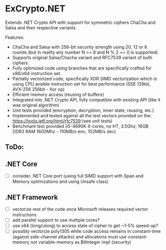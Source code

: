 # ExCrypto.NET
Extends .NET Crypto API with support for symmetric ciphers ChaCha and Salsa and their respective variants.

Features:
- ChaCha and Salsa with 256-bit security strength using 20, 12 or 8 rounds (but in reality any number N >= 8 and N % 2 == 0 is supported)
- Supports original Salsa/Chacha variant and RFC7539 variant of both ciphers.
- Fully optimized code using branches that are specifically crafted for x86/x64 instruction set.
- Partially vectorized code, specifically XOR SIMD vectorization which is using CPU avaible instruction set for best performance (SSE 128bit, AVX-256 256bit - Xor op)
- Efficient memory access (reusing of buffers)
- Integrated into .NET Crypto API, fully compatible with existing API (like it was original algorithm)
- Unit tests provided (encryption, decryption, inner state, reusing, etc.)
- Implemented and tested against all the test vectors provided on the: https://tools.ietf.org/html/rfc7539 (see unit tests)
- Benchmark test provided (i5-4690K 4-cores, no HT, 3.5Ghz; 16GB DDR3 RAM 1600Mhz - 110MB/s enc, 102MB/s dec)

ToDo:
-----

.NET Core
----------
- [ ] consider .NET Core port (using full SIMD support with Span<T> and Memory<T> optimizations and using Unsafe class)

.NET Framework
----------------
- [ ] vectorize rest of the code once Microsoft releases required vector instructions
- [ ] add parallel support to use multiple cores?
- [ ] use x64 (long/ulong) to access state of cipher to get ~1-5% speed-up?
- [ ] possibly vectorize poly1305 while code access remains in constant-time (against side-channel attacks) and allocations must use constant-memory not variable-memory as BitInteger impl (security)

